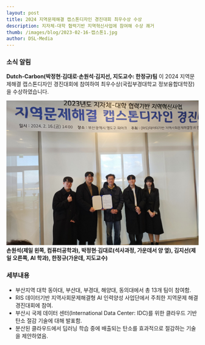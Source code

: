 ```yaml
---
layout: post
title: 2024 지역문제해결 캡스톤디자인 경진대회 최우수상 수상
description: 지자체-대학 협력기반 지역혁신사업에 참여해 수상 쾌거
thumb: /images/blog/2023-02-16-캡스톤1.jpg
author: DSL-Media
---
```


### 소식 알림
**Dutch-Carbon(박정현·김대로·손원석·김지선, 지도교수: 한정규)팀** 이 2024 지역문제해결 캡스톤디자인 경진대회에 참여하여 최우수상(국립부경대학교 정보융합대학장)을 수상하였습니다. 

![1](/images/blog/2023-02-16-캡스톤2.jpg) 
**손원석(제일 왼쪽, 컴퓨터공학과), 박정현·김대로(석사과정, 가운데서 양 옆), 김지선(제일 오른쪽, AI 학과), 한정규(가운데, 지도교수)**

### 세부내용
- 부산지역 대학 동아대, 부산대, 부경대, 해양대, 동의대에서 총 13개 팀이 참여함.
- RIS 데이터기반 지역사회문제해결형 AI 인력양성 사업단에서 주최한 지역문제 해결 경진대회에 참여.
- 부산시 국제 데이터 센터(International Data Center: IDC)를 위한 클라우드 기반 탄소 절감 기술에 대해 발표함.
- 분산된 클라우드에서 딥러닝 학습 중에 배출되는 탄소를 효과적으로 절감하는 기술을 제안하였음. 
